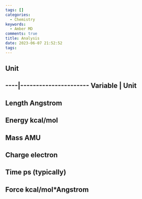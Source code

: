 ```yaml
---
tags: []
categories:
  - Chemistry
keywords:
  - Amber MD
comments: true
title: Analysis
date: 2023-06-07 21:52:52
tags:
---
```



## Unit

----|----------------------
Variable | Unit 
-------
Length Angstrom
-----------
Energy kcal/mol
-----------
Mass AMU
--------------
Charge electron
-------------
Time ps (typically)
---------
Force kcal/mol*Angstrom
-------------